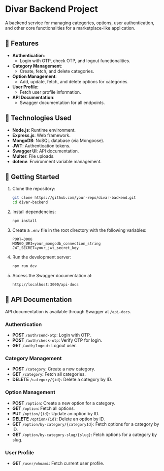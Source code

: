# Divar Backend Project

A backend service for managing categories, options, user authentication, and other core functionalities for a marketplace-like application.


## 📜 Features
- **Authentication**: 
  - Login with OTP, check OTP, and logout functionalities.
- **Category Management**: 
  - Create, fetch, and delete categories.
- **Option Management**: 
  - Add, update, fetch, and delete options for categories.
- **User Profile**: 
  - Fetch user profile information.
- **API Documentation**: 
  - Swagger documentation for all endpoints.


## 🚀 Technologies Used
- **Node.js**: Runtime environment.
- **Express.js**: Web framework.
- **MongoDB**: NoSQL database (via Mongoose).
- **JWT**: Authentication tokens.
- **Swagger UI**: API documentation.
- **Multer**: File uploads.
- **dotenv**: Environment variable management.


## 🔧 Getting Started

1. Clone the repository:
   ```bash
   git clone https://github.com/your-repo/divar-backend.git
   cd divar-backend
   ```

2. Install dependencies:
   ```bash
   npm install
   ```

3. Create a `.env` file in the root directory with the following variables:
   ```env
   PORT=3000
   MONGO_URI=your_mongodb_connection_string
   JWT_SECRET=your_jwt_secret_key
   ```

4. Run the development server:
   ```bash
   npm run dev
   ```

5. Access the Swagger documentation at:
   ```
   http://localhost:3000/api-docs
   ```

## 📘 API Documentation

API documentation is available through Swagger at `/api-docs`.

### Authentication
- **POST** `/auth/send-otp`: Login with OTP.
- **POST** `/auth/check-otp`: Verify OTP for login.
- **GET** `/auth/logout`: Logout user.

### Category Management
- **POST** `/category`: Create a new category.
- **GET** `/category`: Fetch all categories.
- **DELETE** `/category/{id}`: Delete a category by ID.

### Option Management
- **POST** `/option`: Create a new option for a category.
- **GET** `/option`: Fetch all options.
- **PUT** `/option/{id}`: Update an option by ID.
- **DELETE** `/option/{id}`: Delete an option by ID.
- **GET** `/option/by-category/{categoryId}`: Fetch options for a category by ID.
- **GET** `/option/by-category-slug/{slug}`: Fetch options for a category by slug.

### User Profile
- **GET** `/user/whoami`: Fetch current user profile.